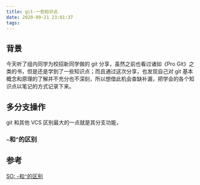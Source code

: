 ```yaml
---
title: git-一些知识点
date: 2020-09-21 23:01:37
tags:
---
```


## 背景

今天听了组内同学为校招新同学做的 git 分享，虽然之前也看过诸如《Pro Git》之类的书，但是还是学到了一些知识点；而且通过这次分享，也发现自己对 git 基本概念和原理的了解并不充分也不深刻，所以想借此机会查缺补漏，把学会的各个知识点以笔记的方式记录下来。

## 多分支操作

git 和其他 VCS 区别最大的一点就是其分支功能，

### `~`和`^`的区别

## 参考

[SO: `~`和`^`的区别](https://stackoverflow.com/questions/2221658/whats-the-difference-between-head-and-head-in-git)

 
